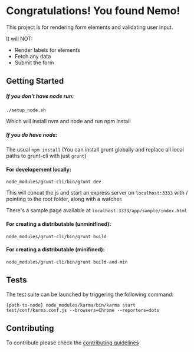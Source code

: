 # Congratulations! You found Nemo!

This project is for rendering form elements and validating user input.

It will NOT:
- Render labels for elements
- Fetch any data
- Submit the form

## Getting Started

##### If you don't have node run:

`./setup_node.sh`

Which will install nvm and node and run npm install

##### If you do have node:

The usual `npm install`
(You can install grunt globally and replace all local paths to grunt-cli with just `grunt`)
#### For developement locally:

`node_modules/grunt-cli/bin/grunt dev`

This will concat the js and start an express server on `localhost:3333` with / pointing to the root folder, along with a watcher.

There's a sample page available at `localhost:3333/app/sample/index.html`

#### For creating a distributable (unminifined):

`node_modules/grunt-cli/bin/grunt build`

#### For creating a distributable (minifined):

`node_modules/grunt-cli/bin/grunt build-and-min`

## Tests 

The test suite can be launched by triggering the following command:

`{path-to-node} node_modules/karma/bin/karma start test/conf/karma.conf.js --browsers=Chrome --reporters=dots`

## Contributing
To contribute please check the [contributing guidelines](https://github.com/sky-uk/nemo/blob/master/CONTRIBUTING.md)
